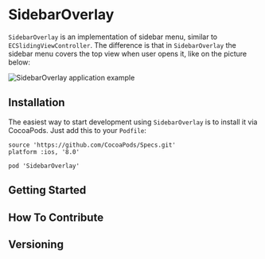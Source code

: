 # SidebarOverlay

`SidebarOverlay` is an implementation of sidebar menu, similar to `ECSlidingViewController`. The difference is that in `SidebarOverlay` the sidebar menu covers the top view when user opens it, like on the picture below:

![SidebarOverlay application example](https://habrastorage.org/files/fe9/e26/1f8/fe9e261f883f4c36bbfb2ab19ae48256.gif)

## Installation

The easiest way to start development using `SidebarOverlay` is to install it via CocoaPods. Just add this to your `Podfile`:

```Podspec
source 'https://github.com/CocoaPods/Specs.git'
platform :ios, '8.0'

pod 'SidebarOverlay'
```

## Getting Started

## How To Contribute

## Versioning
